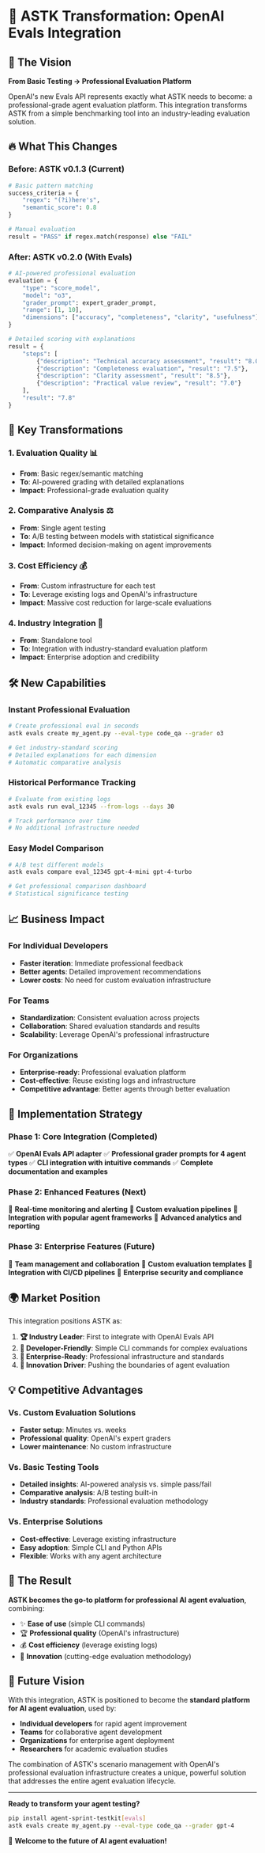 # 🚀 ASTK Transformation: OpenAI Evals Integration

## 🌟 The Vision

**From Basic Testing → Professional Evaluation Platform**

OpenAI's new Evals API represents exactly what ASTK needs to become: a professional-grade agent evaluation platform. This integration transforms ASTK from a simple benchmarking tool into an industry-leading evaluation solution.

## 🔥 What This Changes

### Before: ASTK v0.1.3 (Current)

```python
# Basic pattern matching
success_criteria = {
    "regex": "(?i)here's",
    "semantic_score": 0.8
}

# Manual evaluation
result = "PASS" if regex.match(response) else "FAIL"
```

### After: ASTK v0.2.0 (With Evals)

```python
# AI-powered professional evaluation
evaluation = {
    "type": "score_model",
    "model": "o3",
    "grader_prompt": expert_grader_prompt,
    "range": [1, 10],
    "dimensions": ["accuracy", "completeness", "clarity", "usefulness"]
}

# Detailed scoring with explanations
result = {
    "steps": [
        {"description": "Technical accuracy assessment", "result": "8.0"},
        {"description": "Completeness evaluation", "result": "7.5"},
        {"description": "Clarity assessment", "result": "8.5"},
        {"description": "Practical value review", "result": "7.0"}
    ],
    "result": "7.8"
}
```

## 🎯 Key Transformations

### 1. **Evaluation Quality** 📊

- **From**: Basic regex/semantic matching
- **To**: AI-powered grading with detailed explanations
- **Impact**: Professional-grade evaluation quality

### 2. **Comparative Analysis** ⚖️

- **From**: Single agent testing
- **To**: A/B testing between models with statistical significance
- **Impact**: Informed decision-making on agent improvements

### 3. **Cost Efficiency** 💰

- **From**: Custom infrastructure for each test
- **To**: Leverage existing logs and OpenAI's infrastructure
- **Impact**: Massive cost reduction for large-scale evaluations

### 4. **Industry Integration** 🏢

- **From**: Standalone tool
- **To**: Integration with industry-standard evaluation platform
- **Impact**: Enterprise adoption and credibility

## 🛠️ New Capabilities

### Instant Professional Evaluation

```bash
# Create professional eval in seconds
astk evals create my_agent.py --eval-type code_qa --grader o3

# Get industry-standard scoring
# Detailed explanations for each dimension
# Automatic comparative analysis
```

### Historical Performance Tracking

```bash
# Evaluate from existing logs
astk evals run eval_12345 --from-logs --days 30

# Track performance over time
# No additional infrastructure needed
```

### Easy Model Comparison

```bash
# A/B test different models
astk evals compare eval_12345 gpt-4-mini gpt-4-turbo

# Get professional comparison dashboard
# Statistical significance testing
```

## 📈 Business Impact

### For Individual Developers

- **Faster iteration**: Immediate professional feedback
- **Better agents**: Detailed improvement recommendations
- **Lower costs**: No need for custom evaluation infrastructure

### For Teams

- **Standardization**: Consistent evaluation across projects
- **Collaboration**: Shared evaluation standards and results
- **Scalability**: Leverage OpenAI's professional infrastructure

### For Organizations

- **Enterprise-ready**: Professional evaluation platform
- **Cost-effective**: Reuse existing logs and infrastructure
- **Competitive advantage**: Better agents through better evaluation

## 🚀 Implementation Strategy

### Phase 1: Core Integration (Completed)

✅ **OpenAI Evals API adapter**
✅ **Professional grader prompts for 4 agent types**
✅ **CLI integration with intuitive commands**
✅ **Complete documentation and examples**

### Phase 2: Enhanced Features (Next)

🔄 **Real-time monitoring and alerting**
🔄 **Custom evaluation pipelines**
🔄 **Integration with popular agent frameworks**
🔄 **Advanced analytics and reporting**

### Phase 3: Enterprise Features (Future)

🎯 **Team management and collaboration**
🎯 **Custom evaluation templates**
🎯 **Integration with CI/CD pipelines**
🎯 **Enterprise security and compliance**

## 🌍 Market Position

This integration positions ASTK as:

1. **🏆 Industry Leader**: First to integrate with OpenAI Evals API
2. **🔧 Developer-Friendly**: Simple CLI commands for complex evaluations
3. **💼 Enterprise-Ready**: Professional infrastructure and standards
4. **🚀 Innovation Driver**: Pushing the boundaries of agent evaluation

## 💡 Competitive Advantages

### Vs. Custom Evaluation Solutions

- **Faster setup**: Minutes vs. weeks
- **Professional quality**: OpenAI's expert graders
- **Lower maintenance**: No custom infrastructure

### Vs. Basic Testing Tools

- **Detailed insights**: AI-powered analysis vs. simple pass/fail
- **Comparative analysis**: A/B testing built-in
- **Industry standards**: Professional evaluation methodology

### Vs. Enterprise Solutions

- **Cost-effective**: Leverage existing infrastructure
- **Easy adoption**: Simple CLI and Python APIs
- **Flexible**: Works with any agent architecture

## 🎉 The Result

**ASTK becomes the go-to platform for professional AI agent evaluation**, combining:

- ✨ **Ease of use** (simple CLI commands)
- 🏆 **Professional quality** (OpenAI's infrastructure)
- 💰 **Cost efficiency** (leverage existing logs)
- 🚀 **Innovation** (cutting-edge evaluation methodology)

## 🔮 Future Vision

With this integration, ASTK is positioned to become the **standard platform for AI agent evaluation**, used by:

- **Individual developers** for rapid agent improvement
- **Teams** for collaborative agent development
- **Organizations** for enterprise agent deployment
- **Researchers** for academic evaluation studies

The combination of ASTK's scenario management with OpenAI's professional evaluation infrastructure creates a unique, powerful solution that addresses the entire agent evaluation lifecycle.

---

**Ready to transform your agent testing?**

```bash
pip install agent-sprint-testkit[evals]
astk evals create my_agent.py --eval-type code_qa --grader gpt-4
```

🚀 **Welcome to the future of AI agent evaluation!**
